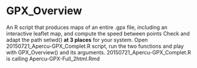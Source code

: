 # GPX_Overview
An R script that produces maps of an entire .gpx file, including an interactive leaflet map, and compute the speed between points
Check and adapt the path setwd() **at 3 places** for your system.
Open 20150721_Apercu-GPX_Complet.R script, run the two functions and play with GPX_Overview() and its arguments.
20150721_Apercu-GPX_Complet.R is calling Apercu-GPX-Full_2html.Rmd
